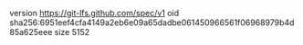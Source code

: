 version https://git-lfs.github.com/spec/v1
oid sha256:6951eef4cfa4149a2eb6e09a65dadbe061450966561f06968979b4d85a625eee
size 5152
